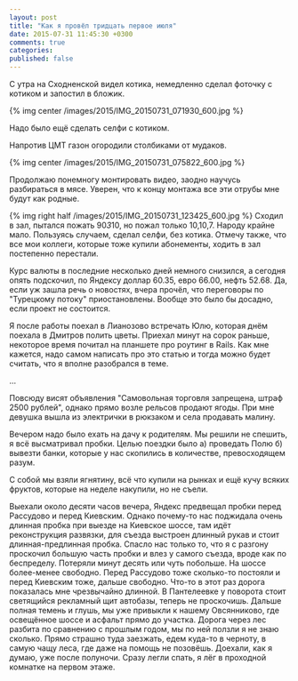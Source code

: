 ```yaml
---
layout: post
title: "Как я провёл тридцать первое июля"
date: 2015-07-31 11:45:30 +0300
comments: true
categories: 
published: false
---
```

С утра на Сходненской видел котика, немедленно сделал фоточку с котиком и запостил в бложик. 

{% img center /images/2015/IMG_20150731_071930_600.jpg %}

Надо было ещё сделать селфи с котиком.

Напротив ЦМТ газон огородили столбиками от мудаков.

{% img center /images/2015/IMG_20150731_075822_600.jpg %}

Продолжаю понемногу монтировать видео, заодно научусь разбираться в мясе. Уверен, что к концу монтажа все эти отрубы мне будут как родные.

{% img right half /images/2015/IMG_20150731_123425_600.jpg %}
Сходил в зал, пытался пожать 90*3*10, но пожал только 10,10,7. Народу крайне мало. Пользуясь случаем, сделал селфи, без котика. Отмечу также, что все мои коллеги, которые тоже купили абонементы, ходить в зал постепенно перестали.

Курс валюты в последние несколько дней немного снизился, а сегодня опять подскочил, по Яндексу доллар 60.35, евро 66.00, нефть 52.68. Да, если уж зашла речь о новостях, вчера прочёл, что переговоры по "Турецкому потоку" приостановлены. Вообще это было бы досадно, если проект не состоится. 

Я после работы поехал в Лианозово встречать Юлю, которая днём поехала в Дмитров полить цветы. Приехал минут на сорок раньше, некоторое время почитал на планшете про роутинг в Rails. Как мне кажется, надо самом написать про это статью и тогда можно будет считать, что я вполне разобрался в теме.

...

Повсюду висят объявления "Самовольная торговля запрещена, штраф 2500 рублей", однако прямо возле рельсов продают ягоды. При мне девушка вышла из электрички в рюкзаком и села продавать малину.



Вечером надо было ехать на дачу к родителям. Мы решили не спешить, я всё высматривал пробки. Целью поездки было а) проведать Полю б) вывезти банки, которые у нас скопились в количестве, превосходящем разум.

С собой мы взяли ягнятину, всё что купили на рынках и ещё кучу всяких фруктов, которые на неделе накупили, но не съели.

Выехали около десяти часов вечера, Яндекс предвещал пробки перед Рассудово и перед Киевским. Однако почему-то нас поджидала очень длинная пробка при выезде на Киевское шоссе, там идёт реконструкция развязки, для съезда выстроен длинный рукав и стоит длинная-предлинная пробка. Спасло нас только то, что я с разгону проскочил большую часть пробки и влез у самого съезда, вроде как по беспределу. Потеряли минут десять или чуть побольше. На шоссе более-менее свободно. Перед Рассудово тоже сколько-то постояли и перед Киевским тоже, дальше свободно. Что-то в этот раз дорога показалась мне чрезвычайно длинной. В Пантелеевке у поворота стоит светящийся рекламный щит автобазы, теперь не проскочишь. Дальше полная темень и глушь, мы уже привыкли к нашему Овсянниково, где освещённое шоссе и асфальт прямо до участка. Дорога через лес разбита по сравнению с прошлым годом, мы по ней ползли я не знаю сколько. Прямо страшно туда заезжать, едем куда-то в черноту, в самую чащу леса, где даже на помощь не позовёшь. Доехали, как я думаю, уже после полуночи. Сразу легли спать, я лёг в проходной комнатке на первом этаже.